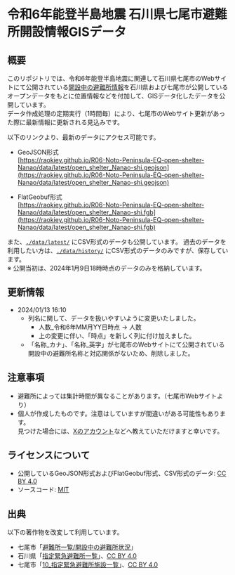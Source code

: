 # 令和6年能登半島地震 石川県七尾市避難所開設情報GISデータ

## 概要
このリポジトリでは、令和6年能登半島地震に関連して石川県七尾市のWebサイトにて公開されている[開設中の避難所情報](https://www.city.nanao.lg.jp/bosai/mail/202401021200.html)を石川県および七尾市が公開しているオープンデータをもとに位置情報などを付加して、GISデータ化したデータを公開しています。  
データ作成処理の定期実行（1時間毎）により、七尾市のWebサイト更新があった際に最新情報に更新される見込みです。  

以下のリンクより、最新のデータにアクセス可能です。  
- GeoJSON形式  
[https://raokiey.github.io/R06-Noto-Peninsula-EQ-open-shelter-Nanao/data/latest/open_shelter_Nanao-shi.geojson](https://raokiey.github.io/R06-Noto-Peninsula-EQ-open-shelter-Nanao/data/latest/open_shelter_Nanao-shi.geojson)  

- FlatGeobuf形式  
[https://raokiey.github.io/R06-Noto-Peninsula-EQ-open-shelter-Nanao/data/latest/open_shelter_Nanao-shi.fgb](https://raokiey.github.io/R06-Noto-Peninsula-EQ-open-shelter-Nanao/data/latest/open_shelter_Nanao-shi.fgb)  


また、[`./data/latest/`](https://github.com/raokiey/R06-Noto-Peninsula-EQ-open-shelter-Nanao/tree/main/data/latest/) にCSV形式のデータも公開しています。 
過去のデータを利用したい方は、[`./data/history/`](https://github.com/raokiey/R06-Noto-Peninsula-EQ-open-shelter-Nanao/tree/main/data/history/) にCSV形式のデータのみですが、保存しています。  
※ 公開当初は、2024年1月9日18時時点のデータのみを格納しています。  

## 更新情報
- 2024/01/13 16:10
    - 列名に関して、データを扱いやすいように変更いたしました。  
        + 人数_令和6年MM月YY日時点 → 人数  
        + 上の変更に伴い、「時点」を新しく列に付け加えました。  
    - 「名称_カナ」、「名称_英字」が七尾市のWebサイトにて公開されている開設中の避難所名称と対応関係がないため、削除しました。  

## 注意事項
- 避難所によっては集計時間が異なることがあります。（七尾市Webサイトより）  
- 個人が作成したものです。注意はしていますが間違いがある可能性もあります。  
    見つけた場合には、[Xのアカウント](https://twitter.com/ra0kley/)などへ教えていただけますと幸いです。

## ライセンスについて  
- 公開しているGeoJSON形式およびFlatGeobuf形式、CSV形式のデータ: [CC BY 4.0](https://creativecommons.org/licenses/by/4.0/)
- ソースコード: [MIT](https://opensource.org/license/mit/)

## 出典
以下の著作物を改変して利用しています。  
- 七尾市「[避難所一覧/開設中の避難所状況](https://www.city.nanao.lg.jp/bosai/mail/202401021200.html)」  
-  石川県「[指定緊急避難所一覧](https://www.pref.ishikawa.lg.jp/opendata/shakaikiban_index.html)」、[CC BY 4.0](https://creativecommons.org/licenses/by/4.0/) 
- 七尾市「[10_指定緊急避難所施設一覧](https://www.city.nanao.lg.jp/koho/shise/koho/opendata/index.html)」、[CC BY 4.0](https://creativecommons.org/licenses/by/4.0/) 
